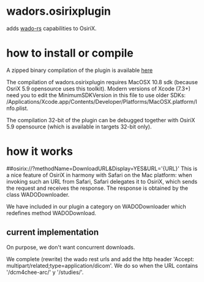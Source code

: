 # wadors.osirixplugin
adds [wado-rs](http://dicom.nema.org/medical/dicom/current/output/chtml/part18/sect_6.5.html) capabilities to OsiriX.

# how to install or compile
A zipped binary compilation of the plugin is available [here](https://github.com/opendicom/wadors.osirixplugin/blob/master/wadors.osirixplugin.zip)

The compilation of wadors.osirixplugin requires MacOSX 10.8 sdk (because OsriX 5.9 opensource uses this toolkit). Modern versions of Xcode (7.3+) need you to edit the MinimumSDKVersion in this file to use older SDKs: /Applications/Xcode.app/Contents/Developer/Platforms/MacOSX.platform/Info.plist.

The compilation 32-bit of the plugin can be debugged together with OsiriX 5.9 opensource (which is available in targets 32-bit only).

# how it works

##osirix://?methodName=DownloadURL&Display=YES&URL='{URL}'
This is a nice feature of OsiriX in harmony with Safari on the Mac platform: when invoking such an URL from Safari, Safari delegates it to OsiriX, which sends the request and receives the response. The response is obtained by the class WADODownloader. 

We have included in our plugin a category on WADODownloader which redefines method WADODownload.

## current implementation

On purpose, we don't want concurrent downloads.

We complete (rewrite) the wado rest urls and add the http header 'Accept: multipart/related;type=application/dicom'. We do so when the URL contains '/dcm4chee-arc/' y '/studies/'.